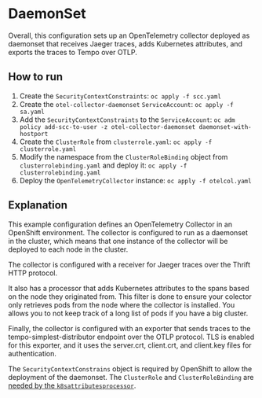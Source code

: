 # DaemonSet

Overall, this configuration sets up an OpenTelemetry collector deployed as daemonset that receives Jaeger traces, adds Kubernetes attributes, and exports the traces to Tempo over OTLP.

## How to run
1. Create the `SecurityContextConstraints`: `oc apply -f scc.yaml`
1. Create the `otel-collector-daemonset` `ServiceAccount`: `oc apply -f sa.yaml`
1. Add the `SecurityContextConstraints` to the `ServiceAccount`: `oc adm policy add-scc-to-user -z otel-collector-daemonset daemonset-with-hostport`
1. Create the `ClusterRole` from `clusterrole.yaml`: `oc apply -f clusterrole.yaml`
1. Modify the namespace from the `ClusterRoleBinding` object from `clusterrolebinding.yaml` and deploy it: `oc apply -f clusterrolebinding.yaml`
1. Deploy the `OpenTelemetryCollector` instance: `oc apply -f otelcol.yaml`

## Explanation
This example configuration defines an OpenTelemetry Collector in an OpenShift environment. The collector is configured to run as a daemonset in the cluster, which means that one instance of the collector will be deployed to each node in the cluster.

The collector is configured with a receiver for Jaeger traces over the Thrift HTTP protocol.

It also has a processor that adds Kubernetes attributes to the spans based on the node they originated from. This filter is done to ensure your colector only retrieves pods from the node where the collector is installed. You allows you to not keep track of a long list of pods if you have a big cluster.

Finally, the collector is configured with an exporter that sends traces to the tempo-simplest-distributor endpoint over the OTLP protocol. TLS is enabled for this exporter, and it uses the server.crt, client.crt, and client.key files for authentication.

The `SecurityContextConstrains` object is required by OpenShift to allow the deployment of the daemonset. The `ClusterRole` and `ClusterRoleBinding` are [needed by the `k8sattributesprocessor`](https://github.com/open-telemetry/opentelemetry-collector-contrib/tree/main/processor/k8sattributesprocessor#role-based-access-control).
